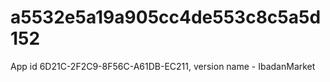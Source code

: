 # a5532e5a19a905cc4de553c8c5a5d152
App id 6D21C-2F2C9-8F56C-A61DB-EC211, version name - IbadanMarket
